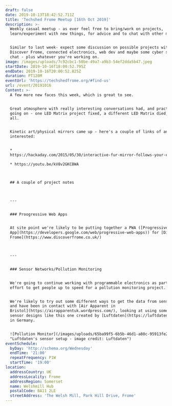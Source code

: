 ```yaml
---
draft: false
date: 2019-10-13T18:42:52.711Z
title: 'Techshed Frome Meetup [16th Oct 2019]'
description: >-
  Weekly casual meetup - as ever feel free to bring/work on projects,
  learn/experiment with new things, for advice and to chat with other members.


  Similar to last week- expect some discussion on possible projects with
  Discover Frome, connected electronics, web dev and maybe some cyber security
  chat - plus whatever you're working on.
image: /images/uploads/7c92cbc1-50be-49a7-a9b3-54ef2dda5b47.jpeg
startDate: 2019-10-16T18:00:52.795Z
endDate: 2019-10-16T20:00:52.825Z
duration: PT120M
eventUrl: 'https://techshedfrome.org/#find-us'
url: /event/20191016
Content: >-
  A few more new faces this week, which is great to see.


  Great atmosphere with really interesting conversations had, and practical work
  going on - one LED Matrix project fixed, a different LED Matrix died, but it's
  all.


  Kinetic art/physical mirrors came up - here's a couple of links of anyone's
  interested:


  *
  https://hackaday.com/2015/05/30/interactive-fur-mirror-follows-your-every-move/

  * https://youtu.be/kV8v2GKC8WA



  ## A couple of project notes



  ---


  ### Proogressive Web Apps


  At site point we're likely to be putting together a PWA ([Progressive Web
  App](https://developers.google.com/web/progressive-web-apps)) for [Discover
  Frome](https://www.discoverfrome.co.uk/)



  ---


  ### Sensor Networks/Pollution Monitoring


  We're going to continue working with programmable electronics as part of an
  effort to get people up to speed for a pollution monitoring project.  


  We're likely to try out some different ways to get the data from sensors etc.
  and have been in contact with [Air Apparent in
  Bristol](https://airapparentuk.wordpress.com/), looking at using some proven
  sensor designs like this one created by [Luftdaten](https://luftdaten.info/)
  in Germany.


  ![Pollution Monitor](/images/uploads/65ba99f5-6b5b-46d1-a80c-95913fe2d626.png
  "Luftdaten's sensor setup - image credit: Luftdaten")
eventSchedule:
  byDay: 'http://schema.org/Wednesday'
  endTime: '21:00'
  repeatFrequency: P1W
  startTime: '19:00'
location:
  addressCountry: UK
  addressLocality: Frome
  addressRegion: Somerset
  name: Welshmill Hub
  postalCode: BA11 2LE
  streetAddress: 'The Welsh Mill, Park Hill Drive, Frome'
---
```


